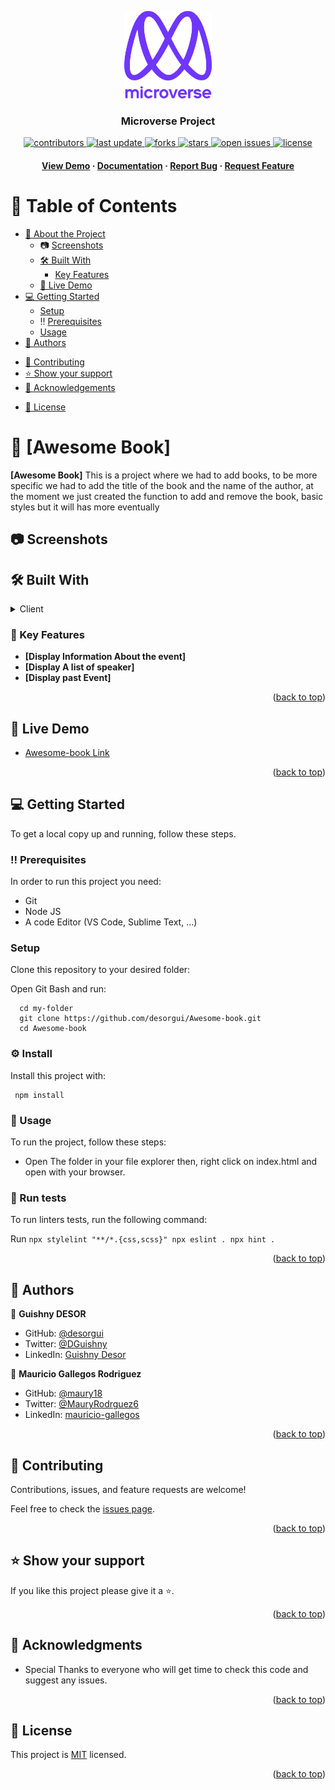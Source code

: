 <a name="readme-top"></a>

<div align="center">

  <img src="./murple_logo.png" alt="logo" width="140"  height="auto" />
  <br/>

  <h3><b>Microverse Project</b></h3>


  <!-- Badges -->
<p>
  <a href="https://github.com/desorgui/Awesome-book/graphs/contributors">
    <img src="https://img.shields.io/github/contributors/desorgui/Awesome-book" alt="contributors" />
  </a>
  <a href="">
    <img src="https://img.shields.io/github/last-commit/desorgui/Awesome-book" alt="last update" />
  </a>
  <a href="https://github.com/desorgui/Awesome-book/network/members">
    <img src="https://img.shields.io/github/forks/desorgui/Awesome-book" alt="forks" />
  </a>
  <a href="https://github.com/desorgui/Awesome-book/stargazers">
    <img src="https://img.shields.io/github/stars/desorgui/Awesome-book" alt="stars" />
  </a>
  <a href="https://github.com/desorgui/Awesome-book/issues/">
    <img src="https://img.shields.io/github/issues/desorgui/Awesome-book" alt="open issues" />
  </a>
  <a href="https://github.com/desorgui/Awesome-book/blob/main/MIT.md">
    <img src="https://img.shields.io/github/license/desorgui/Awesome-book.svg" alt="license" />
  </a>
</p>
   
<h4>
    <a href="https://desorgui.github.io/Awesome-book">View Demo</a>
  <span> · </span>
    <a href="https://github.com/desorgui/Awesome-book">Documentation</a>
  <span> · </span>
    <a href="https://github.com/desorgui/Awesome-book/issues/">Report Bug</a>
  <span> · </span>
    <a href="https://github.com/desorgui/Awesome-book/issues/">Request Feature</a>
  </h4>

</div>

<!-- TABLE OF CONTENTS -->

# 📗 Table of Contents

- [📖 About the Project](#about-project)
  - :camera: [Screenshots](#screenshots)
  - [🛠 Built With](#built-with)
    <!-- - [Tech Stack](#tech-stack) -->
    - [Key Features](#key-features)
  - [🚀 Live Demo](#live-demo)
- [💻 Getting Started](#getting-started)
  - [Setup](#setup)
  - :bangbang: [Prerequisites](#prerequisites)
  <!-- - [Install](#install) -->
  - [Usage](#usage)
  <!-- - [Run tests](#run-tests) -->
  <!-- - [Deployment](#triangular_flag_on_post-deployment) -->
- [👥 Authors](#authors)
<!-- - [🔭 Future Features](#future-features) -->
- [🤝 Contributing](#contributing)
- [⭐️ Show your support](#support)
- [🙏 Acknowledgements](#acknowledgements)
<!-- - [Presentation Video](#presentation-video) -->
<!-- - [❓ FAQ](#faq) -->
- [📝 License](#license)

<!-- PROJECT DESCRIPTION -->

# 📖 [Awesome Book] <a name="about-project"></a>

<!-- > Describe your project in 1 or 2 sentences. -->

**[Awesome Book]** This is a project where we had to add books, to be more specific we had to add the title of the book and the name of the author, at the moment we just created the function to add and remove the book, basic styles but it will has more eventually

## :camera: Screenshots <a name="screenshots"></a>

## 🛠 Built With <a name="built-with"></a>

<!-- ### :space_invader: Tech Stack <a name="tech-stack"></a> -->

<!-- > Describe the tech stack and include only the relevant sections that apply to your project. -->

<details>
  <summary>Client</summary>
  <ul>
    <li><a href="https://html.com/">HTML</a></li>
    <li><a href="https://www.w3schools.com/css/">CSS</a>
    <li><a href="https://www.javascript.com/">Javascript</a>
  </ul>
</details>

<!-- <details>
  <summary>Server</summary>
  <ul>
    <li><a href="https://expressjs.com/">Express.js</a></li>
  </ul>
</details>

<details>
<summary>Database</summary>
  <ul>
    <li><a href="https://www.postgresql.org/">PostgreSQL</a></li>
  </ul>
</details> -->

<!-- Features -->

### :dart: Key Features <a name="key-features"></a>

<!-- > Describe between 1-3 key features of the application. -->

- **[Display Information About the event]**
- **[Display A list of speaker]**
- **[Display past Event]**
<!-- - **[key_feature_3]** -->

<p align="right">(<a href="#readme-top">back to top</a>)</p>

<!-- LIVE DEMO -->

## 🚀 Live Demo <a name="live-demo"></a>

- [Awesome-book Link](https://desorgui.github.io/awesome-book)

<p align="right">(<a href="#readme-top">back to top</a>)</p>

<!-- GETTING STARTED -->

## 💻 Getting Started <a name="getting-started"></a>

<!-- > Describe how a new developer could make use of your project. -->

To get a local copy up and running, follow these steps.

### :bangbang: Prerequisites <a name="prerequisites"></a>

In order to run this project you need:

- Git
- Node JS
- A code Editor (VS Code, Sublime Text, ...)

<!--
Example command:

```sh
 gem install rails
```
 -->

### Setup <a name="setup"></a>

Clone this repository to your desired folder:

Open Git Bash and run:

```
  cd my-folder
  git clone https://github.com/desorgui/Awesome-book.git
  cd Awesome-book
```

### :gear: Install <a name="install"></a>

Install this project with: 

<!--
Example command: -->

```
 npm install
```

### :eyes: Usage <a name="usage"></a>

To run the project, follow these steps:

- Open The folder in your file explorer then, right click on index.html and open with your browser.
<!--
Example command:

```sh
  rails server
```
--->

 ### :test_tube: Run tests <a name="Test"></a>

To run linters tests, run the following command:

<!--
Example command: -->

  Run ```npx stylelint "**/*.{css,scss}"
         npx eslint .
         npx hint .```
<!-- 
### Deployment

You can deploy this project using: -->

<!--
Example:

```sh

```
 -->

<p align="right">(<a href="#readme-top">back to top</a>)</p>

<!-- AUTHORS -->

## 👥 Authors <a name="authors"></a>

<!-- > Mention all of the collaborators of this project. -->

👤 **Guishny DESOR**

- GitHub: [@desorgui](https://github.com/desorgui)
- Twitter: [@DGuishny](https://twitter.com/DGuishny)
- LinkedIn: [Guishny Desor](https://www.linkedin.com/in/desorguishny)

👤 **Mauricio Gallegos Rodriguez**

- GitHub: [@maury18](https://github.com/maury18)
- Twitter: [@MauryRodrguez6](https://twitter.com/MauryRodrguez6)
- LinkedIn: [mauricio-gallegos](https://www.linkedin.com/in/mauricio-gallegos-rodr%C3%ADguez-380a96183/)

<p align="right">(<a href="#readme-top">back to top</a>)</p>

<!-- FUTURE FEATURES -->

<!-- ## 🔭 Future Features <a name="future-features"></a>

> Describe 1 - 3 features you will add to the project.

- [ ] **[new_feature_1]**
- [ ] **[new_feature_2]**
- [ ] **[new_feature_3]**

<p align="right">(<a href="#readme-top">back to top</a>)</p> -->

<!-- CONTRIBUTING -->

## 🤝 Contributing <a name="contributing"></a>

Contributions, issues, and feature requests are welcome!

Feel free to check the [issues page](../../issues/).

<p align="right">(<a href="#readme-top">back to top</a>)</p>

<!-- SUPPORT -->

## ⭐️ Show your support <a name="support"></a>

<!-- > Write a message to encourage readers to support your project -->

If you like this project please give it a ⭐️.

<p align="right">(<a href="#readme-top">back to top</a>)</p>

<!-- ACKNOWLEDGEMENTS -->

## 🙏 Acknowledgments <a name="acknowledgements"></a>

<!-- - [https://www.behance.net/gallery/29845175/CC-Global-Summit-2015](https://www.behance.net/gallery/29845175/CC-Global-Summit-2015) -->

- Special Thanks to everyone who will get time to check this code and suggest any issues.


<p align="right">(<a href="#readme-top">back to top</a>)</p>

<!-- ## Presentation Video <a name="presentation-video"></a>

- [https://www.loom.com/share/4ea18945f19749ef836f296553277cac](https://www.loom.com/share/4ea18945f19749ef836f296553277cac)


<p align="right">(<a href="#readme-top">back to top</a>)</p> -->

<!-- FAQ (optional) -->
<!-- 
## ❓ FAQ <a name="faq"></a>

> Add at least 2 questions new developers would ask when they decide to use your project.

- **[Question_1]**

  - [Answer_1]

- **[Question_2]**

  - [Answer_2]

<p align="right">(<a href="#readme-top">back to top</a>)</p> -->

<!-- LICENSE -->

## 📝 License <a name="license"></a>

This project is [MIT](./MIT.md) licensed.

<p align="right">(<a href="#readme-top">back to top</a>)</p>
